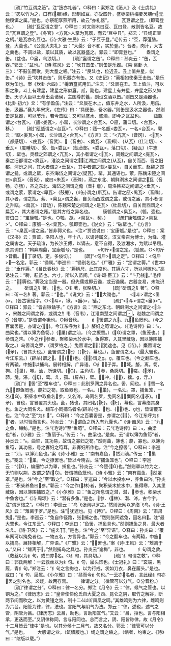 <!-- { "loadSidebar": true } -->
　　[疏]“竹豆谓之笾”。注“笾亦礼器”。○释曰：案郑注《笾人》及《士虞礼》云：“笾以竹为之，口有{滕}缘，形制如豆，亦受四升，盛枣栗桃梅菱芡脯无鲍糗饵之属。”是也。亦祭祀享燕所用，故云“亦礼器”。
　　瓦豆谓之登。（即膏登也。）
　　[疏]“瓦豆谓之登”。○释曰：对文则木曰豆、瓦曰登，散则皆名豆。故云“瓦豆谓之登”。《冬官》<方瓦>人掌为瓦器，而云“豆中县”。郑云：“县绳正豆之柄。”是瓦亦名豆也。《诗·大雅·生民》云：“于豆于登。”毛传云：“豆，荐菹醢。登，大羹也。”《公食大夫礼》云：“大羹氵音不和，实於登。”氵音者，肉汁，大古之羹也。不调以盐，菜以其质，故以瓦器盛之。郭云：“即膏登也。”
　　盎谓之缶。（盆也。○盎，乌浪切。）
　　[疏]“盎谓之缶”。○释曰：孙炎云：“缶，瓦器。”郭云：“盆也。”《诗·陈风》云：“坎其击缶。”则缶是乐器。《易·离卦·九三》：“不鼓缶而歌，则大耋之嗟。”注云：“艮爻也，位近丑。丑上值弁星，似缶。”《诗》云“坎其击缶”，则乐器亦有缶。又《史记》：“蔺相如使秦王击缶。”是乐器为缶也。案《坎卦·六四》：“樽酒簋贰用缶。”注云：“爻辰在丑。丑上值斗，可以斟之象。斗上有建星，建星之形似簋。贰，副也。建星上有弁星，弁星之形又如缶。天子大臣以王命出会诸侯，主国尊於簋，副设玄酒以缶。”则缶又是酒器也。《比卦·初六》爻：“有孚盈缶。”注云：“爻辰在木上，值东井之水，人所汲，用缶。缶，汲器。”襄九年宋灾，《左传》曰：“具绠缶，备水器。”则缶是汲水之器也。然则缶是瓦器，可以节乐，若今击瓯；又可以盛水、盛酒，即今之瓦盆也。
　　瓯瓿谓之<台瓦>。（瓿<娄瓦>，小罂，长沙谓之<台瓦>。○瓿，蒲口切。<台瓦>，移。）
　　[疏]“瓯瓿谓之<台瓦>”。○释曰：瓯一名瓿<娄瓦>，一名<台瓦>。郭云：“瓯<娄瓦>小罂，长沙谓之<台瓦>。”《方言》云：“<亢瓦>（音冈）、<瓦>（都感切）、<庑瓦>（音武）、（音由）、<奠瓦>（音郑）、{从瓦}（仕江切）、<垂瓦>（度睡切）、瓮、瓿<娄瓦>（瓿音部。<娄瓦>，落口切）、{疑瓦}（牛志切），罂也。灵桂之郊谓之<亢瓦>，其小者谓之<瓦>，周魏之间谓之<庑瓦>，秦之旧都谓之<奠瓦>，淮汝之间谓之，江湖之间谓之{从瓦}，自关而西、晋之旧都、河汾之间，其大者谓之<垂瓦>，其中者谓之瓿<娄瓦>，自关而东、赵魏之郊谓之瓮，或谓之罂，东齐海岱之间谓之{疑瓦}。罂，其通语也。萦，陈魏宋楚之间曰<俞瓦>（音臾），或曰<朱瓦>（音殊），燕之东北、朝鲜洌水之间谓之瓦（音畅，亦肠），齐之东北、海岱之间谓之儋（音扌詹），周洛韩郑之间谓之<垂瓦>，或谓之萦，萦谓之<卑瓦>（鼓鼙），{ń缶}谓之{斯瓦}。缶谓之瓿<禺瓦>（音隅），其小者，谓之瓶。萦、<臬瓦>谓之盎，自关而西或谓之盆，或谓之盎，其小者谓之升瓯。<扁瓦>（音边），陈魏宋楚之间谓之<是瓦>（杜启切），自关而西谓之<扁瓦>，其大者谓之瓯。”是其方俗之异名也。
　　康瓠谓之<臬瓦>。（瓠，壶也。贾谊曰：“宝康瓠。”是也。○瓠，胡。<臬瓦>，契。）
　　[疏]“康瓠谓之<臬瓦>”。○释曰：康瓠一名<臬瓦>。瓠即壶也。《说文》云：“破罂也。”《方言》云：“<臬瓦>谓之盎。”皆非郭义也。<注>“贾谊说曰：‘宝康瓠。’是也”。○释曰：案《汉书》云：贾谊，洛阳人也，年十八，以诵诗属文，汉文帝召为博士，为绛、灌之属害之。天子疏谊，为长沙王傅，以谪去，意不自得，及渡湘水，为赋以吊屈。原其词曰：“斡弃周鼎，宝康瓠兮。”是也。
　　<句斤>谓之定。（锄属。○<句斤>音衢。，丁录切。定，多佞切。）
　　[疏]“<句斤>谓之定”。○释曰：<句斤>一名定。郭云：“锄属。”李巡曰：“锄别名也。”《广雅》云：“定谓之耨。”《世本》云：“垂作耨。”《吕氏春秋》云：“耨柄尺，此其度也。其耨六寸，所以间稼也。”高诱注云：“耨，耘苗也。六寸，所以入苗间。”《诗·颂·臣工》云：“┖乃钱。”毛传云：“，耨也。”耨及定当是一器。但先儒或即云锄，或云锄属。古器变易，未能识之。
　　斫谓之钅著。（也。○钅著，张略切。）
　　[疏]“斫谓之钅著”。○释曰：斫一名钅著。郭云：“也。”《说文》云：“，大锄也。”
　　<斗>谓之<甾>。（皆古锹锸字。○<斗>，锹。<甾>，锸。）
　　[疏]“<斗>谓之<甾>”。○释曰：郭云：“皆古锹锸字。”《方言》云：“燕之东北、朝鲜洌水之间谓之<斗>，宋魏之间谓之铧，或谓之钅韦（音韦），江淮南楚之间谓之，赵魏之间谓之（音鍪）。”是皆谓今锹也。○锹音秋。
　　纟罟谓之九。九，鱼罔也。（今之百囊罟是，亦谓之{}。今江东呼为纟。）嫠妇之笱谓之。（《毛诗传》曰：“，曲梁也。”谓以簿为鱼笱。）{巢}谓之汕，（今之撩罟。）{}谓之罩，（鱼笼也。）参谓之涔。（今之作参者，聚积柴木於水中，鱼得寒，入其里藏隐，因以簿围捕取之。）鸟罟谓之罗，（谓罗络之。）兔罟谓之，（犹遮也。见《诗》。）麋罟谓之{矛}，（冒其头也。）彘罟谓之{}（{}，幕也。），鱼罟谓之え。（最大罟也。今江东云。）{辟糸}谓之。，{}也。{}谓之。，覆车也。（今之翻车也。有两辕，中施以捕鸟。展转相解，广异语。○纟，子弄。，域。嫠，离。笱，狗。{巢}，嘲。汕，所谏切。{}，主角切。参，桑感切。，嗟。{矛}，茆。彘，滞。{}，鸾。え，孤。{辟糸}，壁。，冲。{}，拙。，浮。）
　　[疏]“纟罟”至“覆车也”。○释曰：此别罗网之异名也。罟，网也。纟罟一名九，即鱼罔也。嫠妇之笱，取鱼器也，一名。{巢}，一名汕。罩，捕鱼笼，一名{}。积柴水中取鱼名参，又名涔。鸟罔名罗，兔罔名，麋罔名{矛}。{矛}，冒也，言冒覆其头也。彘，猪也，其罔名{}。{}，幕也，言幕络其身也。鱼之大罔名え。翻车小罔捕鸟者名{辟糸}也、也、{}也、也，皆谓覆车也。注“今之”至“为纟”。○释曰：“今之百囊罟是，亦谓之{}，今江东呼为纟”者，以时验而言也。孙炎云：“九谓鱼之所入有九囊也。”《诗·豳风》云：“九之鱼，鳟鲂。”是也。注“《毛诗》”至“鱼笱”。○释曰：云“《毛诗传》曰：，曲梁也”者，《小雅》云：“鱼丽于。”传云：“，曲梁也。”是矣。云“谓以簿为鱼笱”者，孙炎云：“，曲梁，其功易，故谓之寡妇之笱。”然则曲，簿也；嫠，寡也。以簿为鱼笱，其功易，号之寡妇之笱耳，非寡妇所作也。注“今之撩罟”。○释曰：李巡云：“汕，以簿汕鱼也。”案《诗·小雅》云：“南有嘉鱼，然汕汕。”传云：“巢也。”笺云：“巢，今之撩罟也。”皆以今晓古。注“捕鱼笼也”。○释曰：李巡云：“{}，编细竹以为罩，捕鱼也。”孙炎云：“今楚{}也。”然则罩以竹为之，无竹则以荆，故谓之楚{}。皆谓捕鱼笼也。《诗·小雅》云：“南有嘉鱼，然罩罩。”是也。注“今之”至“取之”。○释曰：李巡曰：“今以木投水中，养鱼曰涔。”孙炎云：“积柴养鱼曰参。”郭云：“今之作{林}者，聚积柴木於水中，鱼得寒，入其里藏隐，因以簿围捕取之。”《小尔雅》曰：“鱼之所息谓之潜，潜，参也，积柴水中鱼舍也。”《诗·周颂》云：“潜有多鱼。”是也。参、{林}、潜、涔，古今字。注“谓罗络之”。○释曰：李巡云：“鸟飞张网以罗之。”然则张网以罗络飞鸟。《诗·王风》云：“雉离于罗。”是也。注“犹遮也。见《诗》”。○释曰：《周南》云：“肃肃兔。”是也。李巡云：“兔自作径路，张捕之也。”然则张罔遮兔，因名曰。注“最大罟也，今江东云”。○释曰：李巡曰：“鱼罟，捕鱼具也。”然则捕鱼之具，最大者名え。《诗·卫风》云：“施え。”是也。注“今之”至“异语”。○释曰：孙炎曰：“覆车网可以掩兔者也。一物五名，方言异也。”郭云：“今之翻车也。有两辕，中施以捕鸟。展转相解，广异语。”《广雅》云：“，罟也。”案《诗·王风》云：“雉离于。”又曰：“雉离于。”然则捕鸟之具也。孙炎云“谕梅”，非也。
　　纟句谓之救。（救丝以为纟句。或曰亦名。○纟句，其具切。）
　　[疏]“纟句谓之救”。○释曰：郭氏两解：一云救丝以为纟句。纟句，屦头饰也。《士冠礼》曰：“玄端，黑履，青纟句。”郑注云：“纟句之言拘也，以为行戒，状如刀衣，鼻在履头。”是也。或曰：“纟句，屦属。《小尔雅》曰：“舄而今纟句也。”一云亦名者，言此经纟句亦罟之别名也。义疑，故两存焉。
　　律谓之分。（律管可以分气。○分音粉。）
　　[疏]“律谓之分”。○释曰：律一名分。郑注《月令》云：“律，候气之管也。以铜为之。”《律历志》云：“皇帝使伶伦氏自大夏之西、昆仑之阴，取竹之解谷，断两节间而吹之，以为黄锺之宫，制十二以听凤凰之鸣。”其雄鸣则为六律，雌鸣则为六吕。阳管为律，律，法也。言阳气与阴气为法。郑云：“律，述也，述气之管，阴管为吕。《律历志》云吕，助也，言助阳宣气。”又云：“吕，拒也。言与阳相承，更迭而至。”又阴律称同，言与阳同也。总而言之，阴、阳皆称律。故《月令》十二月皆云“律中”是也。以其分候十二月气，故又名分。郭云：“律管可以分气。”是也。
　　大版谓之业。（筑墙版也。）绳之谓之缩之。（缩者，约束之。《诗》曰：“缩版以载。”）
